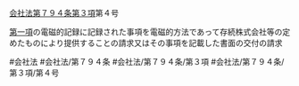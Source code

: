 [会社法第７９４条第３項](会社法＿＿＿＿第７９４条第３項)第４号

[第一項](会社法＿＿＿＿第７９４条第１項)の電磁的記録に記録された事項を電磁的方法であって存続株式会社等の定めたものにより提供することの請求又はその事項を記載した書面の交付の請求


#会社法
#会社法/第７９４条
#会社法/第７９４条/第３項
#会社法/第７９４条/第３項/第４号
